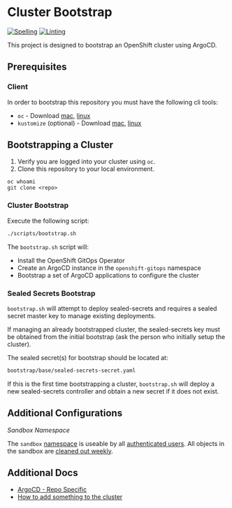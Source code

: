 # Cluster Bootstrap
[![Spelling](https://github.com/redhat-manufacturing/osdu-lab-gitops/actions/workflows/spellcheck.yaml/badge.svg)](https://github.com/redhat-manufacturing/osdu-lab-gitops/actions/workflows/spellcheck.yaml)
[![Linting](https://github.com/redhat-manufacturing/osdu-lab-gitops/actions/workflows/linting.yaml/badge.svg)](https://github.com/redhat-manufacturing/osdu-lab-gitops/actions/workflows/linting.yaml)

This project is designed to bootstrap an OpenShift cluster using ArgoCD.

## Prerequisites

### Client

In order to bootstrap this repository you must have the following cli tools:

- `oc` - Download [mac](https://formulae.brew.sh/formula/openshift-cli), [linux](https://mirror.openshift.com/pub/openshift-v4/clients)
- `kustomize` (optional) - Download [mac](https://formulae.brew.sh/formula/kustomize), [linux](https://github.com/kubernetes-sigs/kustomize/releases)

## Bootstrapping a Cluster

1. Verify you are logged into your cluster using `oc`.
1. Clone this repository to your local environment.

```
oc whoami
git clone <repo>
```

### Cluster Bootstrap

Execute the following script:

```sh
./scripts/bootstrap.sh
```

The `bootstrap.sh` script will:
- Install the OpenShift GitOps Operator
- Create an ArgoCD instance in the `openshift-gitops` namespace
- Bootstrap a set of ArgoCD applications to configure the cluster

### Sealed Secrets Bootstrap

`bootstrap.sh` will attempt to deploy sealed-secrets and requires a sealed secret master key to manage existing deployments.  

If managing an already bootstrapped cluster, the sealed-secrets key must be obtained from the initial bootstrap (ask the person who initially setup the cluster).

The sealed secret(s) for bootstrap should be located at:
```sh
bootstrap/base/sealed-secrets-secret.yaml
```

If this is the first time bootstrapping a cluster, `bootstrap.sh` will deploy a new sealed-secrets controller and obtain a new secret if it does not exist.

## Additional Configurations

*Sandbox Namespace*

The `sandbox` [namespace](components/namespaces/base/sandbox-namespace.yaml) is useable by all [authenticated users](components/namespaces/base/sandbox-edit-rolebinding.yaml). All objects in the sandbox are [cleaned out weekly](components/configs/simple/sandbox-cleanup/sandbox-cleanup-cj.yml).

## Additional Docs
- [ArgoCD - Repo Specific](docs/ARGOCD.md)
- [How to add something to the cluster](docs/APPS.md) 